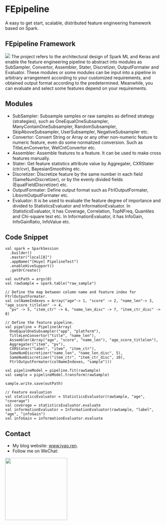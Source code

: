 # FEpipeline
A easy to get start, scalable, distributed feature engineering framework based on Spark.

## FEpipeline Framework
![](https://i.loli.net/2018/08/17/5b75bc2363823.jpg)
The project refers to the architectural design of Spark ML and Keras and enable the feature engineering pipeline to abstract into modules as SubSampler, Convertor, Assembler, Stater, Discretizer, OutputFormater and Evaluator. These modules or some modules can be input into a pipeline in arbitrary arrangement according to your customized requirements, and obtained output format according to the predetermined. Meanwhile, you can evaluate and select some features depend on your requirements.

## Modules
* SubSampler: Subsample samples or raw samples as defined strategy (strategies), such as OneEqualOneSubsampler, ManyContainOneSubsampler, RandomSubsampler, SkipAboveSubsampler, UserSubsampler, NegativeSubsampler etc.
* Convertor: Convert String or Array or any other non-numeric feature to numeric feature, even do some normalized conversion. Such as TitleLenConvertor, WelCntConvertor etc.
* Assembler: Assemble  features to a feature. It can be used to make cross features manually.
* Stater: Get feature statistics attribute value by Aggregater, CXRStater (ctr/cvr), BayesianSmoothing etc.
* Discretizer: Discretize feature by the same number in each field (SameNumDiscretizer), or by the evenly divided fields (EqualFieldDiscretizer) etc.
* OutputFormater: Define output format such as FtrlOutputFormater, LibsvmOutputFormater etc.
* Evaluator: It is be used to evaluate the feature degree of importance and divided to StatisticsEvaluator and InformationEvaluator. In StatisticsEvaluator, it has Coverage, Correlation, TopNFreq, Quantiles and Chi-square test etc. In InformationEvaluator, it has InfoGain, InfoGainRatio, InfoValue etc.

## Code Snippet

```
val spark = SparkSession
  .builder()
  .master("local[8]")
  .appName("[Huye] PipelineTest")
  .enableHiveSupport()
  .getOrCreate()

val outPath = args(0)
val rawSample = spark.table("raw_sample")

// Define the map between column name and feature index for FtrlOutputFormater.
val colNameIndexes = Array("age"-> 1, "score" -> 2, "name_len"-> 3, "age_score_titlelen" -> 4,
  "pv" -> 5, "item_ctr" -> 6, "name_len_disc" -> 7, "item_ctr_disc" -> 8)

// Define the feature pipeline.
val pipeline = Pipeline(Array(
  OneEqualOneSubsampler("app", "platform"),
  TitleLenConvertor("title", "name_len"),
  Assembler(Array("age", "score", "name_len"), "age_score_titlelen"),
  Aggregater("item", "pv"),
  CXRStater("label", "item", "item_ctr"),
  SameNumDiscretizer("name_len", "name_len_disc", 5),
  SameNumDiscretizer("item_ctr", "item_ctr_disc", 10),
  FtrlOutputFormater(colNameIndexes, "sample")))

val pipelineModel = pipeline.fit(rawSample)
val sample = pipelineModel.transform(rawSample)

sample.write.save(outPath)

// Feature evaluation
val statisticsEvaluator = StatisticsEvaluator(rawSample, "age", "coverage")
val coverage = statisticsEvaluator.evaluate
val informationEvaluator = InformationEvaluator(rawSample, "label", "age", "infoGain")
val infoGain = informationEvaluator.evaluate
```

## Contact
* My blog website: www.iyao.ren.
* Follow me on WeChat:

<div>
<img src="https://i.loli.net/2018/08/17/5b75bc2367e4b.jpg" width = "200" height = "200" alt=""  align=center />
</div>
